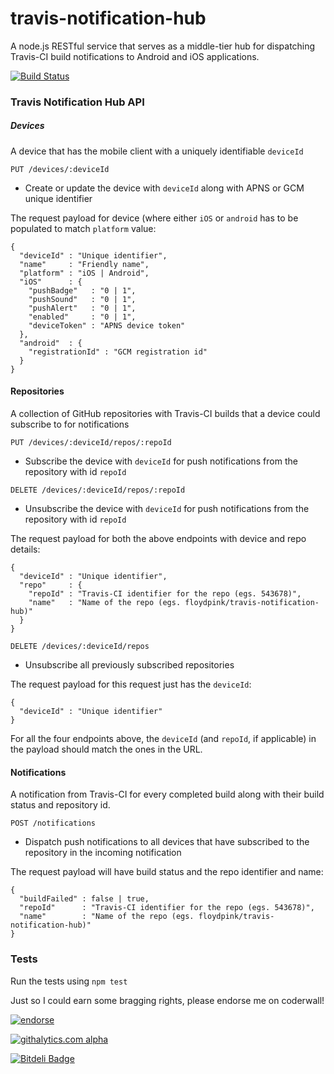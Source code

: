 travis-notification-hub
=======================

A node.js RESTful service that serves as a middle-tier hub for dispatching Travis-CI build notifications to Android and iOS applications.

[![Build Status](https://travis-ci.org/floydpink/travis-notification-hub.svg?branch=heroku-deploy)](https://travis-ci.org/floydpink/travis-notification-hub)

### Travis Notification Hub API

##### Devices

A device that has the mobile client with a uniquely identifiable `deviceId`

`PUT /devices/:deviceId`
 - Create or update the device with `deviceId` along with APNS or GCM unique identifier
 
The request payload for device (where either `iOS` or `android` has to be populated to match `platform` value:

```
{
  "deviceId" : "Unique identifier",
  "name"     : "Friendly name",
  "platform" : "iOS | Android",
  "iOS"      : {
    "pushBadge"   : "0 | 1",
    "pushSound"   : "0 | 1",
    "pushAlert"   : "0 | 1",
    "enabled"     : "0 | 1",
    "deviceToken" : "APNS device token"
  },
  "android"  : {
    "registrationId" : "GCM registration id"
  }
}
```

#### Repositories
 
A collection of GitHub repositories with Travis-CI builds that a device could subscribe to for notifications
 
`PUT /devices/:deviceId/repos/:repoId`
 - Subscribe the device with `deviceId` for push notifications from the repository with id `repoId`

`DELETE /devices/:deviceId/repos/:repoId`
 - Unsubscribe the device with `deviceId` for push notifications from the repository with id `repoId`

The request payload for both the above endpoints with device and repo details:

```
{
  "deviceId" : "Unique identifier",
  "repo"     : {
    "repoId" : "Travis-CI identifier for the repo (egs. 543678)",
    "name"   : "Name of the repo (egs. floydpink/travis-notification-hub)"
  }
}
```
 
`DELETE /devices/:deviceId/repos`
 - Unsubscribe all previously subscribed repositories

The request payload for this request just has the `deviceId`:

```
{
  "deviceId" : "Unique identifier"
}
```

For all the four endpoints above, the `deviceId` (and `repoId`, if applicable) in the payload should match the ones in the URL.

#### Notifications

A notification from Travis-CI for every completed build along with their build status and repository id.

`POST /notifications`
 - Dispatch push notifications to all devices that have subscribed to the repository in the incoming notification

The request payload will have build status and the repo identifier and name:

```
{
  "buildFailed" : false | true,
  "repoId"      : "Travis-CI identifier for the repo (egs. 543678)",
  "name"        : "Name of the repo (egs. floydpink/travis-notification-hub)"
}
```

### Tests

Run the tests using `npm test`



Just so I could earn some bragging rights, please endorse me on coderwall!

[![endorse](https://api.coderwall.com/floydpink/endorsecount.png)](https://coderwall.com/floydpink)

[![githalytics.com alpha](https://cruel-carlota.gopagoda.com/67fe97666dd7b901a453ee7792e81e74 "githalytics.com")](http://githalytics.com/floydpink/travis-notification-hub)


[![Bitdeli Badge](https://d2weczhvl823v0.cloudfront.net/floydpink/travis-notification-hub/trend.png)](https://bitdeli.com/free "Bitdeli Badge")


